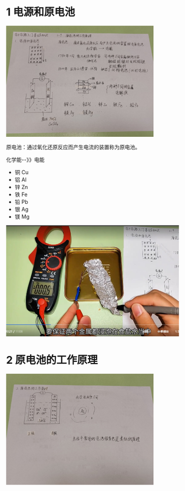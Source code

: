 



# 1 电源和原电池
<img src="asset/1-9-1.jpg" height=300/>

原电池：通过氧化还原反应而产生电流的装置称为原电池。

化学能--》》电能

- 铜 Cu
- 铝 Al
- 锌 Zn
- 铁 Fe
- 铅 Pb
- 银 Ag
- 镁 Mg



<img src="asset2/image.jpg" height=300/>



# 2 原电池的工作原理
<img src="asset/1-9-2.jpg"  height=300/>

